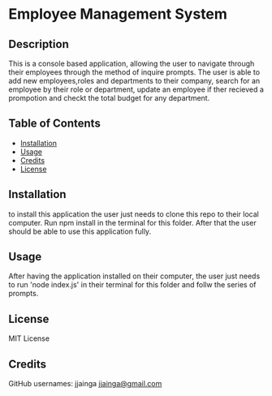 # Employee Management System

## Description 
This is a console based application, allowing the user to navigate through their employees through the method of inquire prompts. The user is able to add new employees,roles and departments to their company, search for an employee by their role or department, update an employee if ther recieved a prompotion and checkt the total budget for any department.
        
## Table of Contents
* [Installation](#installation)
* [Usage](#usage)
* [Credits](#credits)
* [License](#license)
            
## Installation
to install this application the user just needs to clone this repo to their local computer. Run npm install in the terminal for this folder. After that the user should be able to use this application fully.
                 
## Usage 
After having the application installed on their computer, the user just needs to run 'node index.js' in their terminal for this folder and follw the series of prompts. 
        
## License
MIT License
       
## Credits
GitHub usernames:
jjainga jjainga@gmail.com